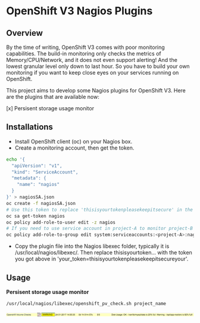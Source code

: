 # OpenShift V3 Nagios Plugins

## Overview

By the time of writing, OpenShift V3 comes with poor monitoring capabilities. The build-in monitoring only checks the metrics of Memory/CPU/Network, and it does not even support alerting! And the lowest granular level only down to last hour. So you have to build your own monitoring if you want to keep close eyes on your services running on OpenShift.  

This project aims to develop some Nagios plugins for OpenShift V3. Here are the plugins that are available now:

[x] Persisent storage usage monitor

## Installations  

- Install OpenShift client (oc) on your Nagios box.   
- Create a monitoring account, then get the token. 
```bash
echo '{
  "apiVersion": "v1",
  "kind": "ServiceAccount",
  "metadata": {
    "name": "nagios"
  }
}' > nagiosSA.json
oc create -f nagiosSA.json
# Use this token to replace 'thisisyourtokenpleasekeepitsecure' in the plugin
oc sa get-token nagios
oc policy add-role-to-user edit -z nagios
# If you need to use service account in project-A to monitor project-B
oc policy add-role-to-group edit system:serviceaccounts:<project-A>:nagios -n <project-B>
```
- Copy the plugin file into the Nagios libexec folder, typically it is /usr/local/nagios/libexec/. Then replace thisisyourtoken... with the token you got above in 'your_token=thisisyourtokenpleasekeepitsecureyour'.

## Usage
**Persisent storage usage monitor**
```bash
/usr/local/nagios/libexec/openshift_pv_check.sh project_name
```
![pv](files/pv.png)
